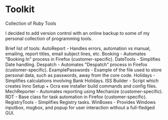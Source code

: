 Toolkit
=======

Collection of Ruby Tools

I decided to add version control with an online backup to some of my personal collection of programming tools.

Brief list of tools:
AutoReport - Handles errors, automation vs manual, emailing, report titles, email subject lines, etc.
Booking - Automates "Booking In" process in Firefox (customer-specific).
DateTools - Simplifies Date handling.
Despatch - Automates "Despatch" process in Firefox (customer-specific).
ExamplePasswords - Example of the file used to store personal data, such as passwords, away from the core code.
Holidays - Simplifies calculations involving Bank Holidays.
ISS Builder - Script which creates Inno Setup + Ocra exe installer build commands and config files.
MechReporter - Automates reporting using Mechanize (customer-specific).
RDT - Base class for task automation in Firefox (customer-specific).
RegistryTools - Simplifies Registry tasks.
WinBoxes - Provides Windows inputbox, msgbox, and popup for user interaction without a full-fledged GUI.